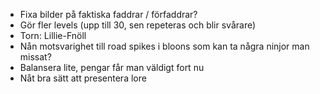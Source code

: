 - Fixa bilder på faktiska faddrar / förfaddrar?
- Gör fler levels (upp till 30, sen repeteras och blir svårare)
- Torn: Lillie-Fnöll
- Nån motsvarighet till road spikes i bloons som kan ta några ninjor man missat?
- Balansera lite, pengar får man väldigt fort nu
- Nåt bra sätt att presentera lore
